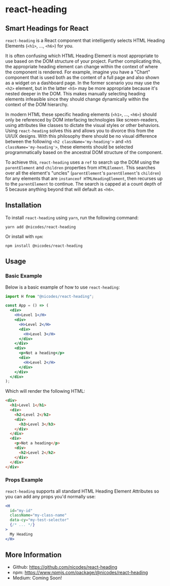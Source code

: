 # react-heading

## Smart Headings for React

`react-heading` is a React component that intelligently selects HTML Heading Elements (`<h1>`, ..., `<h6>`) for you.

It is often confusing which HTML Heading Element is most appropriate to use based on the DOM structure of your project. Further complicating this, the appropriate heading element can change within the context of where the component is rendered. For example, imagine you have a "Chart" component that is used both as the content of a full page and also shown as a widget on a dashboard page. In the former scenario you may use the `<h2>` element, but in the latter `<h5>` may be more appropriate because it's nested deeper in the DOM. This makes manually selecting heading elements infeasible since they should change dynamically within the context of the DOM hierarchy.

In modern HTML these specific heading elements (`<h1>`, ..., `<h6>`) should only be referenced by DOM interfacing technologies like screen-readers, using attributes like classes to dictate the visual styles or other behaviors. Using `react-heading` solves this and allows you to divorce this from the UI/UX designs. With this philosophy there should be no visual difference between the following `<h2 className='my-heading'>` and `<h5 className='my-heading'>`, these elements should be selected programmatically based on the ancestral DOM structure of the component.

To achieve this, `react-heading` uses a `ref` to search up the DOM using the `parentElement` and `children` properties from `HTMLElement`. This searches over all the element's "uncles" (`parentElement`'s `parentElement`'s `children`) for any elements that are `instanceof HTMLHeadingElement`, then recurses up to the `parentElement` to continue. The search is capped at a count depth of 5 because anything beyond that will default as `<h6>`.

## Installation

To install `react-heading` using `yarn`, run the following command:

```
yarn add @nicodes/react-heading
```

Or install with `npm`:

```
npm install @nicodes/react-heading
```

## Usage

### Basic Example

Below is a basic example of how to use `react-heading`:

```jsx
import H from "@nicodes/react-heading";

const App = () => (
  <div>
    <H>Level 1</H>
    <div>
      <H>Level 2</H>
      <div>
        <H>Level 3</H>
      </div>
    </div>
    <div>
      <p>Not a heading</p>
      <div>
        <H>Level 2</H>
      </div>
    </div>
  </div>
);
```

Which will render the following HTML:

```html
<div>
  <h1>Level 1</h1>
  <div>
    <h2>Level 2</h2>
    <div>
      <h3>Level 3</h3>
    </div>
  </div>
  <div>
    <p>Not a heading</p>
    <div>
      <h2>Level 2</h2>
    </div>
  </div>
</div>
```

### Props Example

`react-heading` supports all standard HTML Heading Element Attributes so you can add any props you'd normally use:

```jsx
<H
  id="my-id"
  className="my-class-name"
  data-cy="my-test-selector"
  {/* ... */}
>
  My Heading
</H>
```

## More Information

- Github: https://github.com/nicodes/react-heading
- npm: https://www.npmjs.com/package/@nicodes/react-heading
- Medium: Coming Soon!
